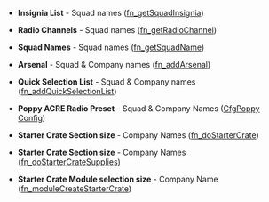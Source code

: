 - **Insignia List** - Squad names ([fn_getSquadInsignia](https://github.com/7Cav/cScripts/tree/master/cScripts/CavFnc/functions/players/fn_getSquadInsignia.sqf))

- **Radio Channels** - Squad names ([fn_getRadioChannel](https://github.com/7Cav/cScripts/tree/master/cScripts/CavFnc/functions/players/fn_getRadioChannel.sqf))

- **Squad Names** - Squad names ([fn_getSquadName](https://github.com/7Cav/cScripts/tree/master/cScripts/CavFnc/functions/players/fn_getSquadName.sqf))

- **Arsenal** - Squad & Company names ([fn_addArsenal](https://github.com/7Cav/cScripts/tree/master/cScripts/CavFnc/functions/systems/fn_addArsenal.sqf))

- **Quick Selection List** - Squad & Company names ([fn_addQuickSelectionList](https://github.com/7Cav/cScripts/tree/master/cScripts/CavFnc/functions/systems/fn_addQuickSelectionList.sqf))

- **Poppy ACRE Radio Preset** - Squad & Company Names ([CfgPoppy Config](https://github.com/7Cav/cScripts/tree/master/cScripts/Loadouts/script/CfgPoppy.hpp))

- **Starter Crate Section size** - Company Names ([fn_doStarterCrate](https://github.com/7Cav/cScripts/tree/master/cScripts/CavFnc/functions/logistics/fn_doStarterCrate.sqf))

- **Starter Crate Section size** - Company Names ([fn_doStarterCrateSupplies](https://github.com/7Cav/cScripts/tree/master/cScripts/CavFnc/functions/logistics/fn_doStarterCrateSupplies.sqf))

- **Starter Crate Module selection size** - Company Name  ([fn_moduleCreateStarterCrate](https://github.com/7Cav/cScripts/tree/master/cScripts/CavFnc/functions/modules/fn_moduleCreateStarterCrate.sqf))

